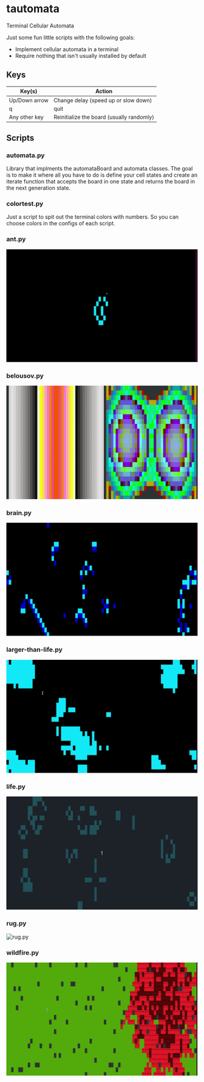 # tautomata
Terminal Cellular Automata

Just some fun little scripts with the following goals:

 - Implement cellular automata in a terminal
 - Require nothing that isn't usually installed by default


## Keys

Key(s) | Action
------ | ----------
Up/Down arrow | Change delay (speed up or slow down)
q | quit
Any other key | Reinitialize the board (usually randomly)


## Scripts

### automata.py
Library that implments the automataBoard and automata classes.  The goal is to make it where all you have to do is define your cell states and create an iterate function that accepts the board in one state and returns the board in the next generation state.


### colortest.py
Just a script to spit out the terminal colors with numbers.  So you can choose colors in the configs of each script.


### ant.py
![ant.py](screenshots/ant.gif)

### belousov.py
![belousov.py](screenshots/belousov.gif)

### brain.py
![brain.py](screenshots/brain.gif)

### larger-than-life.py
![larger-than-life.py](screenshots/larger-than-life.gif)

### life.py
![life.py](screenshots/life.gif)

### rug.py
![rug.py](screenshots/rug.gif)

### wildfire.py
![wildfire.py](screenshots/wildfire.gif)

